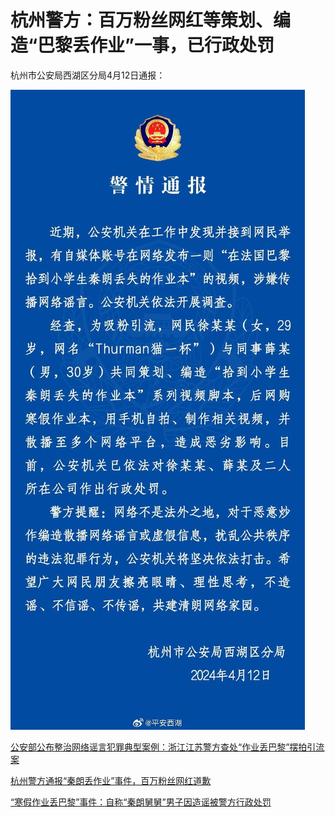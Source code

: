 # 杭州警方：百万粉丝网红等策划、编造“巴黎丢作业”一事，已行政处罚

杭州市公安局西湖区分局4月12日通报：

![7ae67de86849fa2ebfd4a18c412dc27c.jpg](https://raw.githubusercontent.com/qqhsx/qqnews_image/main/2024/04/12/杭州警方：百万粉丝网红等策划、编造“巴黎丢作业”一事，已行政处罚/7ae67de86849fa2ebfd4a18c412dc27c.jpg)

[公安部公布整治网络谣言犯罪典型案例：浙江江苏警方查处“作业丢巴黎”摆拍引流案](https://news.qq.com/rain/a/20240412A08S1900)

[杭州警方通报“秦朗丢作业”事件，百万粉丝网红道歉 ](https://news.qq.com/rain/a/20240412A08Q6J00)

[“寒假作业丢巴黎”事件：自称“秦朗舅舅”男子因造谣被警方行政处罚](https://news.qq.com/rain/a/20240407A03M2J00)

